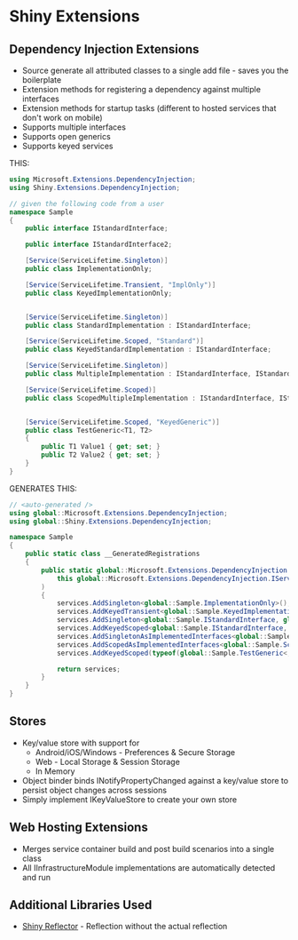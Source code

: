 # Shiny Extensions

## Dependency Injection Extensions

* Source generate all attributed classes to a single add file - saves you the boilerplate
* Extension methods for registering a dependency against multiple interfaces
* Extension methods for startup tasks (different to hosted services that don't work on mobile)
* Supports multiple interfaces
* Supports open generics
* Supports keyed services

THIS:
```csharp
using Microsoft.Extensions.DependencyInjection;
using Shiny.Extensions.DependencyInjection;

// given the following code from a user
namespace Sample
{
    public interface IStandardInterface;

    public interface IStandardInterface2;

    [Service(ServiceLifetime.Singleton)]
    public class ImplementationOnly;

    [Service(ServiceLifetime.Transient, "ImplOnly")]
    public class KeyedImplementationOnly;


    [Service(ServiceLifetime.Singleton)]
    public class StandardImplementation : IStandardInterface;

    [Service(ServiceLifetime.Scoped, "Standard")]
    public class KeyedStandardImplementation : IStandardInterface;

    [Service(ServiceLifetime.Singleton)]
    public class MultipleImplementation : IStandardInterface, IStandardInterface2;

    [Service(ServiceLifetime.Scoped)]
    public class ScopedMultipleImplementation : IStandardInterface, IStandardInterface2;


    [Service(ServiceLifetime.Scoped, "KeyedGeneric")]
    public class TestGeneric<T1, T2>
    {
        public T1 Value1 { get; set; }
        public T2 Value2 { get; set; }
    }
}
```

GENERATES THIS:
```csharp
// <auto-generated />
using global::Microsoft.Extensions.DependencyInjection;
using global::Shiny.Extensions.DependencyInjection;

namespace Sample
{
    public static class __GeneratedRegistrations
    {
        public static global::Microsoft.Extensions.DependencyInjection.IServiceCollection AddGeneratedServices(
            this global::Microsoft.Extensions.DependencyInjection.IServiceCollection services
        )
        {
            services.AddSingleton<global::Sample.ImplementationOnly>();
            services.AddKeyedTransient<global::Sample.KeyedImplementationOnly>("ImplOnly");
            services.AddSingleton<global::Sample.IStandardInterface, global::Sample.StandardImplementation>();
            services.AddKeyedScoped<global::Sample.IStandardInterface, global::Sample.KeyedStandardImplementation>("Standard");
            services.AddSingletonAsImplementedInterfaces<global::Sample.MultipleImplementation>();
            services.AddScopedAsImplementedInterfaces<global::Sample.ScopedMultipleImplementation>();
            services.AddKeyedScoped(typeof(global::Sample.TestGeneric<,>), "KeyedGeneric");

            return services;
        }
    }
}
```

## Stores
* Key/value store with support for
  * Android/iOS/Windows - Preferences & Secure Storage
  * Web - Local Storage & Session Storage
  * In Memory
* Object binder binds INotifyPropertyChanged against a key/value store to persist object changes across sessions
* Simply implement IKeyValueStore to create your own store

## Web Hosting Extensions
* Merges service container build and post build scenarios into a single class
* All IInfrastructureModule implementations are automatically detected and run


## Additional Libraries Used
* [Shiny Reflector](https://github.com/shinyorg/reflector) - Reflection without the actual reflection